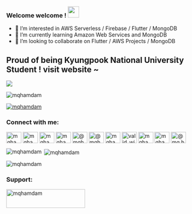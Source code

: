### Welcome welcome ! <img src="https://raw.githubusercontent.com/MartinHeinz/MartinHeinz/master/wave.gif" width="30px">

- 👀 I’m interested in AWS Serverless / Firebase / Flutter / MongoDB 
- 🌱 I’m currently learning Amazon Web Services and MongoDB
- 💞️ I’m looking to collaborate on Flutter / AWS Projects / MongoDB

 ## Proud of being Kyungpook National University Student ! visit website ~
<p>
  
   <a href="knu.ac.kr"><img src="https://knu.ac.kr/wbbs/assets/images/common/header_logo_off.png"></a>
</p>

<p align="left"> <img src="https://komarev.com/ghpvc/?username=mqhamdam&label=Profile%20views&color=0e75b6&style=flat" alt="mqhamdam" /> </p>

<p align="left"> <a href="https://github.com/ryo-ma/github-profile-trophy"><img src="https://github-profile-trophy.vercel.app/?username=mqhamdam" alt="mqhamdam" /></a> </p>

 
<h3 align="left">Connect with me:</h3>
<p align="left">
<a href="https://dev.to/mqhamdam" target="blank"><img align="center" src="https://raw.githubusercontent.com/rahuldkjain/github-profile-readme-generator/master/src/images/icons/Social/devto.svg" alt="mqhamdam" height="30" width="40" /></a>
<a href="https://linkedin.com/in/mqhamdam" target="blank"><img align="center" src="https://raw.githubusercontent.com/rahuldkjain/github-profile-readme-generator/master/src/images/icons/Social/linked-in-alt.svg" alt="mqhamdam" height="30" width="40" /></a>
<a href="https://fb.com/mqhamdam" target="blank"><img align="center" src="https://raw.githubusercontent.com/rahuldkjain/github-profile-readme-generator/master/src/images/icons/Social/facebook.svg" alt="mqhamdam" height="30" width="40" /></a>
<a href="https://instagram.com/mqhamdam" target="blank"><img align="center" src="https://raw.githubusercontent.com/rahuldkjain/github-profile-readme-generator/master/src/images/icons/Social/instagram.svg" alt="mqhamdam" height="30" width="40" /></a>
<a href="https://hashnode.com/@mqhamdam" target="blank"><img align="center" src="https://raw.githubusercontent.com/rahuldkjain/github-profile-readme-generator/master/src/images/icons/Social/hashnode.svg" alt="@mqhamdam" height="30" width="40" /></a>
<a href="https://medium.com/@mqhamdam" target="blank"><img align="center" src="https://raw.githubusercontent.com/rahuldkjain/github-profile-readme-generator/master/src/images/icons/Social/medium.svg" alt="@mqhamdam" height="30" width="40" /></a>
<a href="https://www.youtube.com/c/mqhamdam" target="blank"><img align="center" src="https://raw.githubusercontent.com/rahuldkjain/github-profile-readme-generator/master/src/images/icons/Social/youtube.svg" alt="mqhamdam" height="30" width="40" /></a>
<a href="https://www.codechef.com/users/valid_wish_52" target="blank"><img align="center" src="https://cdn.jsdelivr.net/npm/simple-icons@3.1.0/icons/codechef.svg" alt="valid_wish_52" height="30" width="40" /></a>
<a href="https://www.hackerrank.com/mqhamdam" target="blank"><img align="center" src="https://raw.githubusercontent.com/rahuldkjain/github-profile-readme-generator/master/src/images/icons/Social/hackerrank.svg" alt="mqhamdam" height="30" width="40" /></a>
<a href="https://www.leetcode.com/mqhamdam" target="blank"><img align="center" src="https://raw.githubusercontent.com/rahuldkjain/github-profile-readme-generator/master/src/images/icons/Social/leet-code.svg" alt="mqhamdam" height="30" width="40" /></a>
<a href="https://www.hackerearth.com/@mq.hamdam" target="blank"><img align="center" src="https://raw.githubusercontent.com/rahuldkjain/github-profile-readme-generator/master/src/images/icons/Social/hackerearth.svg" alt="@mq.hamdam" height="30" width="40" /></a>
</p>

 


<p><img align="left" src="https://github-readme-stats.vercel.app/api/top-langs?username=mqhamdam&show_icons=true&locale=en&layout=compact" alt="mqhamdam" /></p>

<p>&nbsp;<img align="center" src="https://github-readme-stats.vercel.app/api?username=mqhamdam&show_icons=true&locale=en" alt="mqhamdam" /></p>

<p><img align="center" src="https://github-readme-streak-stats.herokuapp.com/?user=mqhamdam&" alt="mqhamdam" /></p>

<h3 align="left">Support:</h3>
<p><a href="https://www.buymeacoffee.com/mqhamdam"> <img align="left" src="https://cdn.buymeacoffee.com/buttons/v2/default-yellow.png" height="50" width="210" alt="mqhamdam" /></a></p><br><br>
